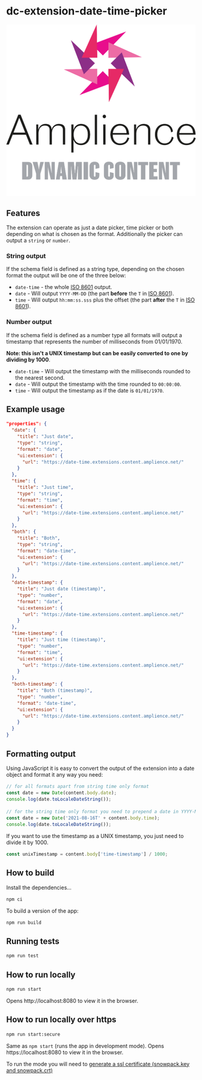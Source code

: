 # dc-extension-date-time-picker

[![Amplience Dynamic Content](media/header.png)](https://amplience.com/dynamic-content)

## Features

The extension can operate as just a date picker, time picker or both depending on what is chosen as the format. Additionally the picker can output a `string` or `number`.

### String output

If the schema field is defined as a string type, depending on the chosen format the output will be one of the three below:

- `date-time` - the whole [ISO 8601](https://en.wikipedia.org/wiki/ISO_8601) output.
- `date` - Will output `YYYY-MM-DD` (the part **before** the `T` in [ISO 8601](https://en.wikipedia.org/wiki/ISO_8601)).
- `time` - Will output `hh:mm:ss.sss` plus the offset (the part **after** the `T` in [ISO 8601](https://en.wikipedia.org/wiki/ISO_8601)).

### Number output

If the schema field is defined as a number type all formats will output a timestamp that represents the number of milliseconds from 01/01/1970.

**Note: this isn't a UNIX timestamp but can be easily converted to one by dividing by 1000**.

- `date-time` - Will output the timestamp with the milliseconds rounded to the nearest second.
- `date` - Will output the timestamp with the time rounded to `00:00:00`.
- `time` - Will output the timestamp as if the date is `01/01/1970`.

## Example usage

```json
"properties": {
  "date": {
    "title": "Just date",
    "type": "string",
    "format": "date",
    "ui:extension": {
      "url": "https://date-time.extensions.content.amplience.net/"
    }
  },
  "time": {
    "title": "Just time",
    "type": "string",
    "format": "time",
    "ui:extension": {
      "url": "https://date-time.extensions.content.amplience.net/"
    }
  },
  "both": {
    "title": "Both",
    "type": "string",
    "format": "date-time",
    "ui:extension": {
      "url": "https://date-time.extensions.content.amplience.net/"
    }
  },
  "date-timestamp": {
    "title": "Just date (timestamp)",
    "type": "number",
    "format": "date",
    "ui:extension": {
      "url": "https://date-time.extensions.content.amplience.net/"
    }
  },
  "time-timestamp": {
    "title": "Just time (timestamp)",
    "type": "number",
    "format": "time",
    "ui:extension": {
      "url": "https://date-time.extensions.content.amplience.net/"
    }
  },
  "both-timestamp": {
    "title": "Both (timestamp)",
    "type": "number",
    "format": "date-time",
    "ui:extension": {
      "url": "https://date-time.extensions.content.amplience.net/"
    }
  }
}
```

## Formatting output

Using JavaScript it is easy to convert the output of the extension into a date object and format it any way you need:

```javascript
// for all formats apart from string time only format
const date = new Date(content.body.date);
console.log(date.toLocaleDateString());

// for the string time only format you need to prepend a date in YYYY-MM-DD format with a T seperator
const date = new Date('2021-08-16T' + content.body.time);
console.log(date.toLocaleDateString());
```

If you want to use the timestamp as a UNIX timestamp, you just need to divide it by 1000.

```javascript
const unixTimestamp = content.body['time-timestamp'] / 1000;
```

## How to build

Install the dependencies...

```bash
npm ci
```

To build a version of the app:

```bash
npm run build
```

## Running tests

```bash
npm run test
```

## How to run locally

```bash
npm run start
```

Opens http://localhost:8080 to view it in the browser.

## How to run locally over https

```bash
npm run start:secure
```

Same as `npm start` (runs the app in development mode).
Opens https://localhost:8080 to view it in the browser.

To run the mode you will need to [generate a ssl certificate (snowpack.key and snowpack.crt)](https://www.snowpack.dev/#https%2Fhttp2)
